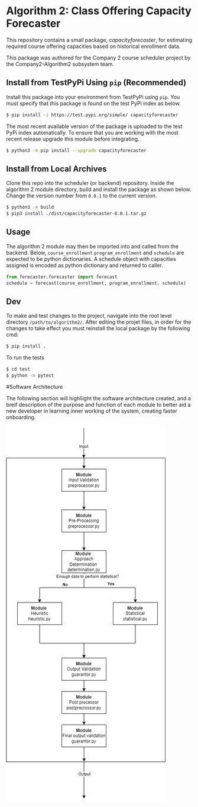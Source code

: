 # Algorithm 2: Class Offering Capacity Forecaster

This repository contains a small package, *capacityforecaster*, for
estimating required course offering capacities based on historical enrollment
data. 

This package was authored for the Company 2 course scheduler project by the Company2-Algorithm2 subsystem team.

## Install from TestPyPi Using `pip` (Recommended)
Install this package into your environment from TestPyPi using `pip`. You must specify that
this package is found on the test PyPi index as below.

```bash
$ pip install -i https://test.pypi.org/simple/ capacityforecaster
```
The most recent available version of the package is uploaded to the test PyPi index automatically.
To ensure that you are working with the most recent release upgrade this module before integrating.

```bash
$ python3 -m pip install --upgrade capacityforecaster
```

## Install from Local Archives

Clone this repo into the scheduler (or backend) repository. Inside the algorithm 2 module directory,
build and install the package as shown below. Change the version number from `0.0.1` to the current
 version.

```bash
$ python3 -m build
$ pip3 install ./dist/capacityforecaster-0.0.1.tar.gz
```

## Usage
The algorithm 2 module may then be imported into and called from the backend. Below,
`course_enrollment` `program_enrollment` and `schedule` are expected to be python dictionaries.  A schedule object with capacities assigned is encoded as python dictionary and returned to caller.

```python
from forecaster.forecaster import forecast
schedule = forecast(course_enrollment, program_enrollment, schedule)
```

## Dev 

To make and test changes to the project, navigate into the root level directory 
`/path/to/algorithm2/`. After editing the projet files, in order for the changes to take
effect you must reinstall the local package by the following cmd:

```bash
$ pip install . 
```

To run the tests

```bash
$ cd test
$ python -m pytest
```

#Software Architecture

The following section will highliight the software architecture created, and a breif description of the purpose and function of each module to better aid a new developer in learning inner working of the system, creating faster onboarding. 


![alt text](https://github.com/seng499-company2/algorithm2/blob/40-documentation/AlgOverview.png?raw=true)
